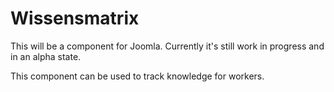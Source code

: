 Wissensmatrix
=============

This will be a component for Joomla. Currently it's still work in progress and in an alpha state.

This component can be used to track knowledge for workers.

